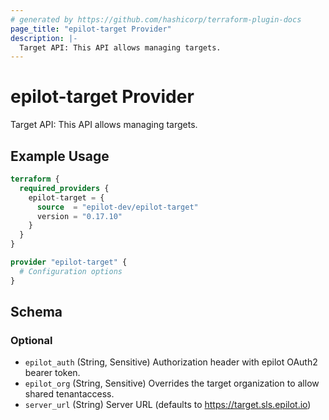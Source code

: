 ```yaml
---
# generated by https://github.com/hashicorp/terraform-plugin-docs
page_title: "epilot-target Provider"
description: |-
  Target API: This API allows managing targets.
---
```


# epilot-target Provider

Target API: This API allows managing targets.

## Example Usage

```terraform
terraform {
  required_providers {
    epilot-target = {
      source  = "epilot-dev/epilot-target"
      version = "0.17.10"
    }
  }
}

provider "epilot-target" {
  # Configuration options
}
```

<!-- schema generated by tfplugindocs -->
## Schema

### Optional

- `epilot_auth` (String, Sensitive) Authorization header with epilot OAuth2 bearer token.
- `epilot_org` (String, Sensitive) Overrides the target organization to allow shared tenantaccess.
- `server_url` (String) Server URL (defaults to https://target.sls.epilot.io)
